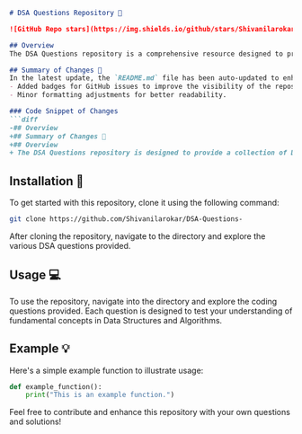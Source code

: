 ```markdown
# DSA Questions Repository 🚀

![GitHub Repo stars](https://img.shields.io/github/stars/Shivanilarokar/DSA-Questions-) ![GitHub forks](https://img.shields.io/github/forks/Shivanilarokar/DSA-Questions-) ![GitHub issues](https://img.shields.io/github/issues/Shivanilarokar/DSA-Questions-)

## Overview
The DSA Questions repository is a comprehensive resource designed to provide a collection of Data Structures and Algorithms (DSA) questions to help you enhance your coding skills and prepare for technical interviews.

## Summary of Changes 💖
In the latest update, the `README.md` file has been auto-updated to enhance clarity and presentation. Key modifications include:
- Added badges for GitHub issues to improve the visibility of the repository's activity.
- Minor formatting adjustments for better readability.

### Code Snippet of Changes
```diff
-## Overview
+## Summary of Changes 💖
+## Overview
+ The DSA Questions repository is designed to provide a collection of Data Structures and Algorithms (DSA) questions to help you enhance your coding skills and prepare for technical interviews.
```

## Installation 🚀
To get started with this repository, clone it using the following command:
```bash
git clone https://github.com/Shivanilarokar/DSA-Questions-
```
After cloning the repository, navigate to the directory and explore the various DSA questions provided.

## Usage 💻
To use the repository, navigate into the directory and explore the coding questions provided. Each question is designed to test your understanding of fundamental concepts in Data Structures and Algorithms.

## Example 💡
Here's a simple example function to illustrate usage:
```python
def example_function():
    print("This is an example function.")
```

Feel free to contribute and enhance this repository with your own questions and solutions!
```